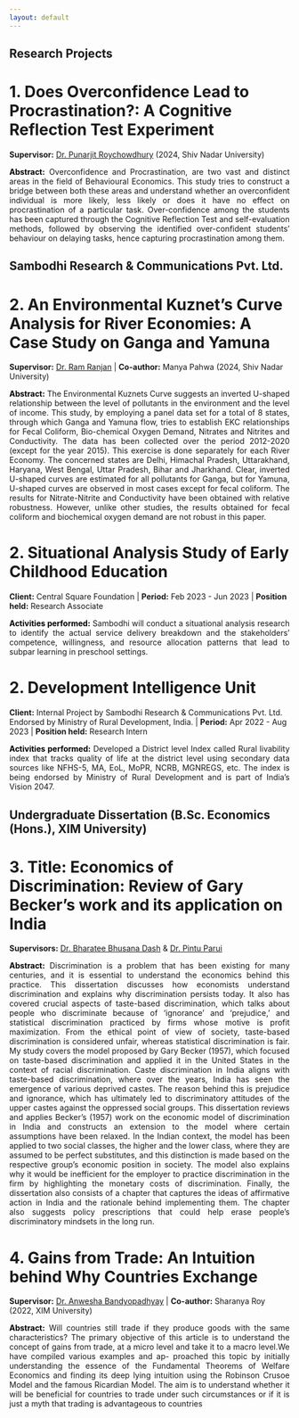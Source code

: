 ```yaml
---
layout: default
---
```


## Research Projects

#  1. Does Overconfidence Lead to Procrastination?: A Cognitive Reflection Test Experiment
**Supervisor:** [Dr. Punarjit Roychowdhury](https://punarjitroyc.weebly.com) (2024, Shiv Nadar University)

<p style="text-align: justify;">
<b style="color: #000000;">Abstract:</b> Overconfidence and Procrastination, are two vast and distinct areas in the field of Behavioural Economics. This study tries to construct a bridge between both these areas and understand whether an overconfident individual is more likely, less likely or does it have no effect on procrastination of a particular task. Over-confidence among the students has been captured through the Cognitive Reflection Test and self-evaluation methods, followed by observing the identified over-confident students’ behaviour on delaying tasks, hence capturing procrastination among them.
</p>

## Sambodhi Research & Communications Pvt. Ltd.
# 2. An Environmental Kuznet’s Curve Analysis for River Economies: A Case Study on Ganga and Yamuna
**Supervisor:** [Dr. Ram Ranjan](https://snu.edu.in/faculty/ram-ranjan/) | **Co-author:** Manya Pahwa (2024, Shiv Nadar University)

<p style="text-align: justify;">
<b style="color: #000000;">Abstract:</b> The Environmental Kuznets Curve suggests an inverted U-shaped relationship between the level of pollutants in the environment and the level of income. This study, by employing a panel data set for a total of 8 states, through which Ganga and Yamuna flow, tries to establish EKC relationships for Fecal Coliform, Bio-chemical Oxygen Demand, Nitrates and Nitrites and Conductivity. The data has been collected over the period 2012-2020 (except for the year 2015). This exercise is done separately for each River Economy. The concerned states are Delhi, Himachal Pradesh, Uttarakhand, Haryana, West Bengal, Uttar Pradesh, Bihar and Jharkhand. Clear, inverted U-shaped curves are estimated for all pollutants for Ganga, but for Yamuna, U-shaped curves are observed in most cases except for fecal coliform. The results for Nitrate-Nitrite and Conductivity have been obtained with relative robustness. However, unlike other studies, the results obtained for fecal coliform and biochemical oxygen demand are not robust in this paper.
</p>

# 2. Situational Analysis Study of Early Childhood Education
**Client:** Central Square Foundation | **Period:** Feb 2023 - Jun 2023 | **Position held:** Research Associate

<p style="text-align: justify;">
<b style="color: #000000;">Activities performed:</b> Sambodhi will conduct a situational analysis research to identify the actual service delivery breakdown and the stakeholders’ competence, willingness, and resource allocation patterns that lead to subpar learning in preschool settings.
</p>

# 2. Development Intelligence Unit
**Client:** Internal Project by Sambodhi Research & Communications Pvt. Ltd. Endorsed by Ministry of Rural Development, India. | **Period:** Apr 2022 - Aug 2023 | **Position held:** Research Intern

<p style="text-align: justify;">
<b style="color: #000000;">Activities performed:</b> Developed a District level Index called Rural livability index that tracks quality of life at the district level using secondary data sources like NFHS-5, MA, EoL, MoPR, NCRB, MGNREGS, etc. The index is being endorsed by Ministry of Rural Development and is part of India’s Vision 2047.
</p>


## Undergraduate Dissertation (B.Sc. Economics (Hons.), XIM University)
# **3. Title:** Economics of Discrimination: Review of Gary Becker’s work and its application on India
**Supervisors:** [Dr. Bharatee Bhusana Dash](https://sites.google.com/view/bharateebhusanadasheconomics/home) & [Dr. Pintu Parui](https://www.economics.iitb.ac.in/pintu.html)

<p style="text-align: justify;">
<b style="color: #000000;">Abstract:</b> Discrimination is a problem that has been existing for many centuries, and it is essential to understand the economics behind this practice. This dissertation discusses how economists understand discrimination and explains why discrimination persists today. It also has covered crucial aspects of taste-based discrimination, which talks about people who discriminate because of ‘ignorance’ and ‘prejudice,’ and statistical discrimination practiced by firms whose motive is profit maximization. From the ethical point of view of society, taste-based discrimination is considered unfair, whereas statistical discrimination is fair. My study covers the model proposed by Gary Becker (1957), which focused on taste-based discrimination and applied it in the United States in the context of racial discrimination. Caste discrimination in India aligns with taste-based discrimination, where over the years, India has seen the emergence of various deprived castes. The reason behind this is prejudice and ignorance, which has ultimately led to discriminatory attitudes of the upper castes against the oppressed social groups. This dissertation reviews and applies Becker’s (1957) work on the economic model of discrimination in India and constructs an extension to the model where certain assumptions have been relaxed. In the Indian context, the model has been applied to two social classes, the higher and the lower class, where they are assumed to be perfect substitutes, and this distinction is made based on the respective group’s economic position in society. The model also explains why it would be inefficient for the employer to practice discrimination in the firm by highlighting the monetary costs of discrimination. Finally, the dissertation also consists of a chapter that captures the ideas of affirmative action in India and the rationale behind implementing them. The chapter also suggests policy prescriptions that could help erase people’s discriminatory mindsets in the long run.
</p>

# 4. Gains from Trade: An Intuition behind Why Countries Exchange
**Supervisor:** [Dr. Anwesha Bandyopadhyay]([https://snu.edu.in/faculty/ram-ranjan/](https://sites.google.com/view/anweshabandyopadhyay/home)) | **Co-author:** Sharanya Roy (2022, XIM University)

<p style="text-align: justify;">
<b style="color: #000000;">Abstract:</b> Will countries still trade if they produce goods with the same characteristics? The primary objective of this article is to understand the concept of gains from trade, at a micro level and take it to a macro level.We have compiled various examples and ap- proached this topic by initially understanding the essence of the Fundamental Theorems of Welfare Economics and finding its deep lying intuition using the Robinson Crusoe Model and the famous Ricardian Model. The aim is to understand whether it will be beneficial for countries to trade under such circumstances or if it is just a myth that trading is advantageous to countries
</p>
